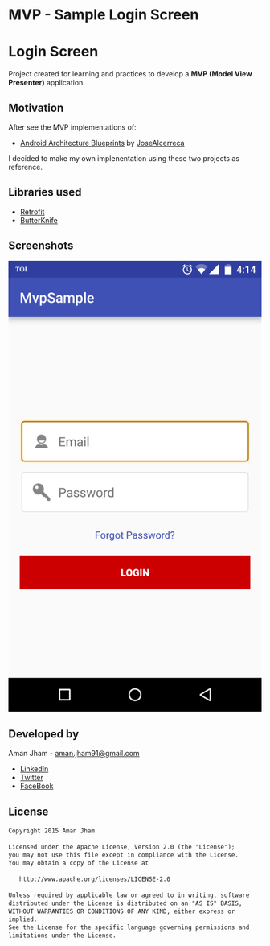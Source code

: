 # MVP - Sample Login Screen
Login Screen
=========


 Project created for learning and practices to develop a **MVP (Model View Presenter)** application.
 
 
Motivation
----
After see the MVP implementations of:

- [Android Architecture Blueprints](https://github.com/googlesamples/android-architecture) by [JoseAlcerreca](https://github.com/JoseAlcerreca)


I decided to make my own implenentation using these two projects as reference.
 
Libraries used
----

- [Retrofit](http://square.github.io/retrofit/)
- [ButterKnife](http://jakewharton.github.io/butterknife/)


Screenshots
----
![screenshot](./Screenshot_1.png) 


Developed by
---
Aman Jham - <aman.jham91@gmail.com>

* [LinkedIn](https://www.linkedin.com/in/aman-jham-9436276a)
* [Twitter](https://twitter.com/amanjham)
* [FaceBook](https://www.facebook.com/aman.jham)

License
----
```
Copyright 2015 Aman Jham

Licensed under the Apache License, Version 2.0 (the "License");
you may not use this file except in compliance with the License.
You may obtain a copy of the License at

   http://www.apache.org/licenses/LICENSE-2.0

Unless required by applicable law or agreed to in writing, software
distributed under the License is distributed on an "AS IS" BASIS,
WITHOUT WARRANTIES OR CONDITIONS OF ANY KIND, either express or implied.
See the License for the specific language governing permissions and
limitations under the License.
```

